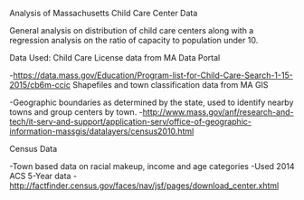 Analysis of Massachusetts Child Care Center Data

General analysis on distribution of child care centers along with a regression analysis on the ratio of capacity to population under 10.

Data Used:
Child Care License data from MA Data Portal 

-https://data.mass.gov/Education/Program-list-for-Child-Care-Search-1-15-2015/cb6m-ccic 
Shapefiles and town classification data from MA GIS

-Geographic boundaries as determined by the state, used to identify nearby towns and group centers by town.
-http://www.mass.gov/anf/research-and-tech/it-serv-and-support/application-serv/office-of-geographic-information-massgis/datalayers/census2010.html 

Census Data

-Town based data on racial makeup, income and age categories
-Used 2014 ACS 5-Year data
-http://factfinder.census.gov/faces/nav/jsf/pages/download_center.xhtml
